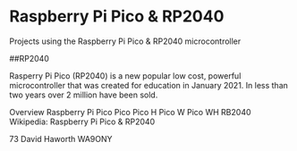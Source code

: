 # Raspberry Pi Pico & RP2040
Projects using the Raspberry Pi Pico & RP2040 microcontroller

##RP2040

Rasperry Pi Pico (RP2040) is a new popular low cost, powerful microcontroller that was created for education in January 2021. In less than two years  over 2 million have been sold.

Overview
Raspberry Pi Pico
Pico
Pico H
Pico W
Pico WH
RB2040
Wikipedia: Raspberry Pi Pico & RP2040


73 David Haworth WA9ONY
